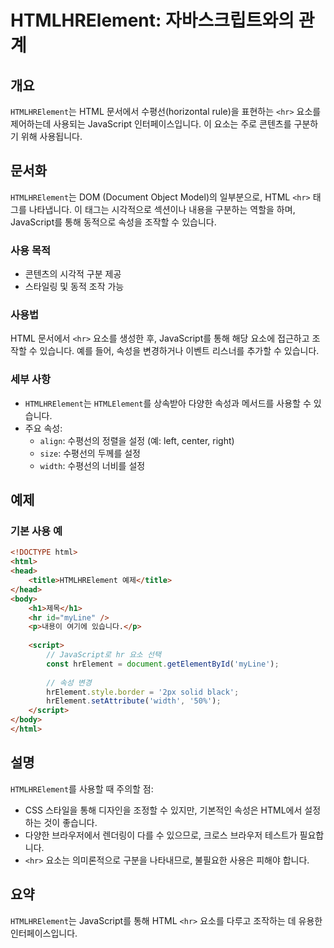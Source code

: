 <!--
Meta Description: # HTMLHRElement: 자바스크립트와의 관계 ## 개요 `HTMLHRElement`는 HTML 문서에서 수평선(horizontal rule)을 표현하는 `<hr>` 요소를 제어하는데 사용되는 JavaScript 인터페이스입니다. 이 요소는 주로 콘텐츠를 구분하기...
Meta Keywords: html, htmlhrelement, 있습니다, 요소를, javascript를
-->

# HTMLHRElement: 자바스크립트와의 관계

## 개요
`HTMLHRElement`는 HTML 문서에서 수평선(horizontal rule)을 표현하는 `<hr>` 요소를 제어하는데 사용되는 JavaScript 인터페이스입니다. 이 요소는 주로 콘텐츠를 구분하기 위해 사용됩니다.

## 문서화
`HTMLHRElement`는 DOM (Document Object Model)의 일부분으로, HTML `<hr>` 태그를 나타냅니다. 이 태그는 시각적으로 섹션이나 내용을 구분하는 역할을 하며, JavaScript를 통해 동적으로 속성을 조작할 수 있습니다.

### 사용 목적
- 콘텐츠의 시각적 구분 제공
- 스타일링 및 동적 조작 가능

### 사용법
HTML 문서에서 `<hr>` 요소를 생성한 후, JavaScript를 통해 해당 요소에 접근하고 조작할 수 있습니다. 예를 들어, 속성을 변경하거나 이벤트 리스너를 추가할 수 있습니다.

### 세부 사항
- `HTMLHRElement`는 `HTMLElement`를 상속받아 다양한 속성과 메서드를 사용할 수 있습니다.
- 주요 속성:
  - `align`: 수평선의 정렬을 설정 (예: left, center, right)
  - `size`: 수평선의 두께를 설정
  - `width`: 수평선의 너비를 설정

## 예제
### 기본 사용 예
```html
<!DOCTYPE html>
<html>
<head>
    <title>HTMLHRElement 예제</title>
</head>
<body>
    <h1>제목</h1>
    <hr id="myLine" />
    <p>내용이 여기에 있습니다.</p>
    
    <script>
        // JavaScript로 hr 요소 선택
        const hrElement = document.getElementById('myLine');
        
        // 속성 변경
        hrElement.style.border = '2px solid black';
        hrElement.setAttribute('width', '50%');
    </script>
</body>
</html>
```

## 설명
`HTMLHRElement`를 사용할 때 주의할 점:
- CSS 스타일을 통해 디자인을 조정할 수 있지만, 기본적인 속성은 HTML에서 설정하는 것이 좋습니다.
- 다양한 브라우저에서 렌더링이 다를 수 있으므로, 크로스 브라우저 테스트가 필요합니다.
- `<hr>` 요소는 의미론적으로 구분을 나타내므로, 불필요한 사용은 피해야 합니다.

## 요약
`HTMLHRElement`는 JavaScript를 통해 HTML `<hr>` 요소를 다루고 조작하는 데 유용한 인터페이스입니다.